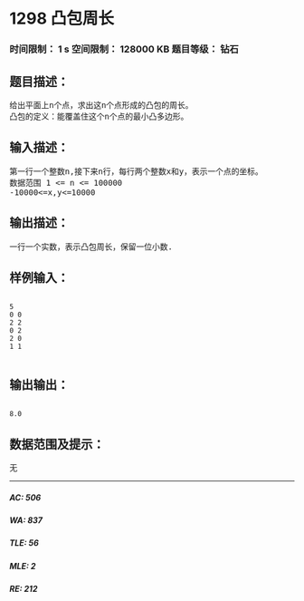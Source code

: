 # 1298 凸包周长   
### 时间限制： 1 s     空间限制： 128000 KB     题目等级： 钻石  
## 题目描述：  

<pre>
给出平面上n个点，求出这n个点形成的凸包的周长。
凸包的定义：能覆盖住这个n个点的最小凸多边形。
</pre>
  
  
## 输入描述：  

<pre>
第一行一个整数n,接下来n行，每行两个整数x和y，表示一个点的坐标。
数据范围 1 <= n <= 100000
-10000<=x,y<=10000  
</pre>
  
  
## 输出描述：  

<pre>
一行一个实数，表示凸包周长，保留一位小数.
</pre>
  
  
## 样例输入：  

<pre><code>
5
0 0
2 2
0 2
2 0
1 1
 
</code></pre>
  
  
## 输出输出：  

<pre><code>
8.0
</code></pre>
  
  
## 数据范围及提示：  

<pre>
无
</pre>
  
  
***  

##### AC: 506  
##### WA: 837  
##### TLE: 56  
##### MLE: 2  
##### RE: 212  
